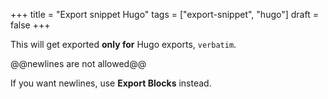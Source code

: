 +++
title = "Export snippet Hugo"
tags = ["export-snippet", "hugo"]
draft = false
+++

This will get exported **only for** Hugo exports, `verbatim`.

@@newlines
are not
allowed@@

If you want newlines, use **Export Blocks** instead.
